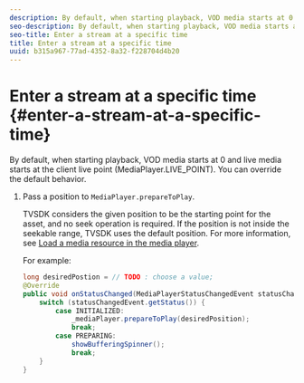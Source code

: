 ```yaml
---
description: By default, when starting playback, VOD media starts at 0 and live media starts at the client live point (MediaPlayer.LIVE_POINT). You can override the default behavior.
seo-description: By default, when starting playback, VOD media starts at 0 and live media starts at the client live point (MediaPlayer.LIVE_POINT). You can override the default behavior.
seo-title: Enter a stream at a specific time
title: Enter a stream at a specific time
uuid: b315a967-77ad-4352-8a32-f228704d4b20
---
```


# Enter a stream at a specific time {#enter-a-stream-at-a-specific-time}

By default, when starting playback, VOD media starts at 0 and live media starts at the client live point (MediaPlayer.LIVE_POINT). You can override the default behavior.

1. Pass a position to `MediaPlayer.prepareToPlay`.

   TVSDK considers the given position to be the starting point for the asset, and no seek operation is required. If the position is not inside the seekable range, TVSDK uses the default position. For more information, see [Load a media resource in the media player](../../../tvsdk-3.0-for-android/android-3.0-content-playback-options-android2/mediaplayer-initialize-for-video/android-3.0-media-resource-load.md).

   For example: 

   ```java
   long desiredPostion = // TODO : choose a value; 
   @Override 
   public void onStatusChanged(MediaPlayerStatusChangedEvent statusChangedEvent) {   
       switch (statusChangedEvent.getStatus()) { 
           case INITIALIZED: 
               _mediaPlayer.prepareToPlay(desiredPosition); 
               break; 
           case PREPARING: 
               showBufferingSpinner(); 
               break; 
       } 
   }
   ```